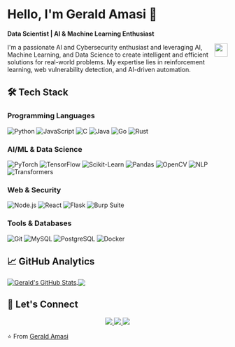 # Hello, I'm Gerald Amasi 👋
**Data Scientist | AI & Machine Learning Enthusiast**

<img align="right" src="https://raw.githubusercontent.com/MartinHeinz/MartinHeinz/master/wave.gif" width="30px" height="30px" />

I'm a passionate AI and Cybersecurity enthusiast and leveraging AI, Machine Learning, and Data Science to create intelligent and efficient solutions for real-world problems. My expertise lies in reinforcement learning, web vulnerability detection, and AI-driven automation.

## 🛠️ Tech Stack

### **Programming Languages**
![Python](https://img.shields.io/badge/-Python-3776AB?logo=python&logoColor=white)
![JavaScript](https://img.shields.io/badge/-JavaScript-F7DF1E?logo=javascript&logoColor=black)
![C](https://img.shields.io/badge/-C-A8B9CC?logo=c&logoColor=white)
![Java](https://img.shields.io/badge/-Java-007396?logo=java&logoColor=white)
![Go](https://img.shields.io/badge/-Java-007396?logo=java&logoColor=white)
![Rust](https://img.shields.io/badge/-Java-007396?logo=java&logoColor=white)

### **AI/ML & Data Science**
![PyTorch](https://img.shields.io/badge/-PyTorch-EE4C2C?logo=pytorch&logoColor=white)
![TensorFlow](https://img.shields.io/badge/-TensorFlow-FF6F00?logo=tensorflow&logoColor=white)
![Scikit-Learn](https://img.shields.io/badge/-Scikit%20Learn-F7931E?logo=scikit-learn&logoColor=white)
![Pandas](https://img.shields.io/badge/-Pandas-150458?logo=pandas&logoColor=white)
![OpenCV](https://img.shields.io/badge/-OpenCV-5C3EE8?logo=opencv&logoColor=white)
![NLP](https://img.shields.io/badge/-OpenCV-5C3EE8?logo=opencv&logoColor=white)
![Transformers](https://img.shields.io/badge/-OpenCV-5C3EE8?logo=opencv&logoColor=white)

### **Web & Security**
![Node.js](https://img.shields.io/badge/-Node.js-339933?logo=node.js&logoColor=white)
![React](https://img.shields.io/badge/-React-61DAFB?logo=react&logoColor=black)
![Flask](https://img.shields.io/badge/-Flask-000000?logo=flask&logoColor=white)
![Burp Suite](https://img.shields.io/badge/-Burp%20Suite-FF6F00?logo=burp-suite&logoColor=white)

### **Tools & Databases**
![Git](https://img.shields.io/badge/-Git-F05032?logo=git&logoColor=white)
![MySQL](https://img.shields.io/badge/-MySQL-4479A1?logo=mysql&logoColor=white)
![PostgreSQL](https://img.shields.io/badge/-PostgreSQL-336791?logo=postgresql&logoColor=white)
![Docker](https://img.shields.io/badge/-Docker-2496ED?logo=docker&logoColor=white)

## 📈 GitHub Analytics

<a href="https://github.com/gerald-amasi">
  <img align="center" src="https://github-readme-stats.vercel.app/api?username=gerald-amasi&hide_border=true&count_private=true&show_icons=true&theme=gotham" alt="Gerald's GitHub Stats" />
</a>
<a href="https://github.com/gerald-amasi">
  <img align="center" src="https://github-readme-stats.vercel.app/api/top-langs/?username=gerald-amasi&hide_border=true&count_private=true&show_icons=true&theme=gotham&langs_count=3" />
</a>

## 🤝 Let's Connect

<p align="center">
  <a href="https://linkedin.com/in/gerald-amasi">
    <img src="https://img.shields.io/badge/LinkedIn-0077B5?style=for-the-badge&logo=linkedin&logoColor=white" />
  </a>
  <a href="mailto:geraldamasi@gmail.com">
    <img src="https://img.shields.io/badge/Gmail-D14836?style=for-the-badge&logo=gmail&logoColor=white" />
  </a>
  <a href="https://medium.com/@gerald-amasi">
    <img src="https://img.shields.io/badge/Medium-12100E?style=for-the-badge&logo=medium&logoColor=white" />
  </a>
</p>

⭐️ From [Gerald Amasi](https://github.com/gerryfrank10/)